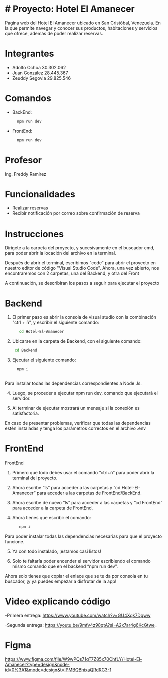 #  # Proyecto: Hotel El Amanecer
  Pagina web del Hotel El Amanecer ubicado en San Cristóbal, Venezuela. En la que permite navegar y conocer sus productos, habitaciones y servicios que ofrece, además de poder realizar reservas.

# Integrantes

- Adolfo Ochoa 30.302.062
- Juan González 28.445.367
- Zeuddy Segovia 29.825.546

# Comandos
  - BackEnd:
    
    ```bash
      npm run dev
  - FrontEnd:
    
    ```bash
      npm run dev

# Profesor

  Ing. Freddy Ramirez

# Funcionalidades

- Realizar reservas
- Recibir notificación por correo sobre confirmación de reserva

# Instrucciones

Dirigete a la carpeta del proyecto, y sucesivamente en el buscador cmd, para poder abrir la locación del archivo en la terminal.

Después de abrir el terminal, escribimos "code" para abrir el proyecto en nuestro editor de código "Visual Studio Code". Ahora,  una vez abierto, nos encontraremos con 2 carpetas, una del Backend, y otra del Front

A continuación, se describiran los pasos a seguir para ejecutar el proyecto

# Backend

1. El primer paso es abrir la consola de visual studio con la combinación "ctrl + ñ", y escribir el siguiente comando: 
   
     ```bash
        cd Hotel-El-Amanecer

2. Ubicarse en la carpeta de Backend, con el siguiente comando: 
    
     ```bash
      cd Backend

3. Ejecutar el siguiente comando:

    ```bash
      npm i 
      
  Para instalar todas las dependencias correspondientes a Node Js.

4. Luego, se proceder a ejecutar npm run dev, comando que ejecutará el servidor.

5. Al terminar de ejecutar mostrará un mensaje si la conexión es satisfactoria.

En caso de presentar problemas, verificar que todas las dependencias estén instaladas y tenga los parámetros correctos en el archivo .env

# FrontEnd

FrontEnd

1. Primero que todo debes usar el comando “ctrl+ñ” para poder abrir la terminal del proyecto.

2. Ahora escribe “ls” para acceder a las carpetas y “cd Hotel-El-Amanecer” para acceder a las carpetas de FrontEnd/BackEnd.

3. Ahora escribe de nuevo “ls” para acceder a las carpetas y “cd FrontEnd” para acceder a la carpeta de FrontEnd.

4. Ahora tienes que escribir el comando:
   
   ```bash
      npm i
  Para poder instalar todas las dependencias necesarias para que el proyecto funcione.

5. Ya con todo instalado, ¡estamos casi listos!

6. Solo te faltaría poder encender el servidor escribiendo el comando mismo comando que en el backend “npm run dev”.

Ahora solo tienes que copiar el enlace que se te da por consola en tu buscador, ¡y ya puedes empezar a disfrutar de la app!

# Video explicando código
 -Primera entrega:
  https://www.youtube.com/watch?v=GU4Xgk7Dgww
  
 -Segunda entrega:
 https://youtu.be/9mfv4z98qtA?si=A2x7ar4g6KcGtwe_

# Figma

https://www.figma.com/file/W9wPQs71qT7Z85x70ChfLY/Hotel-El-Amanecer?type=design&node-id=0%3A1&mode=design&t=IPMBQBhixaQRdRG3-1
